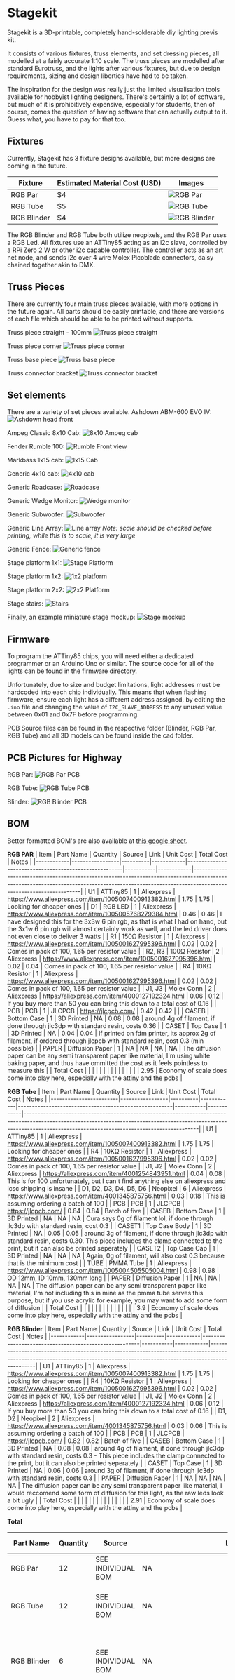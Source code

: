 # Stagekit

Stagekit is a 3D-printable, completely hand-solderable diy lighting previs kit. 

It consists of various fixtures, truss elements, and set dressing pieces, all modelled at a fairly accurate 1:10 scale. The truss pieces are modelled after standard Eurotruss, and the lights after various fixtures, but due to design requirements, sizing and design liberties have had to be taken. 

The inspiration for the design was really just the limited visualisation tools available for hobbyist lighting designers. There's certainly a lot of software, but much of it is prohibitively expensive, especially for students, then of course, comes the question of having software that can actually output to it. Guess what, you have to pay for that too. 

## Fixtures

Currently, Stagekit has 3 fixture designs available, but more designs are coming in the future.

| Fixture     | Estimated Material Cost (USD) | Images                               |
|-------------|-------------------------------| ------------------------------------ |
| RGB Par     | $4                            | ![RGB Par](/img/rgbpar-complete.png) |
| RGB Tube    | $5                            | ![RGB Tube](img/rgbtube-full.png)    |
| RGB Blinder | $4                            | ![RGB Blinder](img/blinder-full.png) |

The RGB Blinder and RGB Tube both utilize neopixels, and the RGB Par uses a RGB Led. All fixtures use an ATTiny85 acting as an i2c slave, controlled by a RPi Zero 2 W or other i2c capable controller. The controller acts as an art net node, and sends i2c over 4 wire Molex Picoblade connectors, daisy chained together akin to DMX.

## Truss Pieces

There are currently four main truss pieces available, with more options in the future again.
All parts should be easily printable, and there are versions of each file which should be able to be printed without supports. 

Truss piece straight - 100mm
![Truss piece straight](img/truss-1m-final.png)

Truss piece corner
![Truss piece corner](img/corner-truss-final.png)

Truss base piece
![Truss base piece](img/truss_base.png)

Truss connector bracket
![Truss connector bracket](img/truss-connector.png)

## Set elements

There are a variety of set pieces available.
Ashdown ABM-600 EVO IV:
![Ashdown head front](img/ashdown_front.png)

Ampeg Classic 8x10 Cab:
![8x10 Ampeg cab](img/8x10cab.png)

Fender Rumble 100:
![Rumble Front view](img/rumble-front.png)

Markbass 1x15 cab:
![1x15 Cab](img/1x15cab.png)

Generic 4x10 cab:
![4x10 cab](img/4x10cab.png)

Generic Roadcase:
![Roadcase](img/roadcase.png)

Generic Wedge Monitor:
![Wedge monitor](img/monitor-wedge.png)

Generic Subwoofer:
![Subwoofer](img/subwoofer.png)

Generic Line Array:
![Line array](img/line-array.png)
*Note: scale should be checked before printing, while this is to scale, it is very large*

Generic Fence:
![Generic fence](img/pipe_fence.png)

Stage platform 1x1:
![Stage Platform](img/stage-platform1x1-legs.png)

Stage platform 1x2:
![1x2 platform](img/stage-platform1x2.png)

Stage platform 2x2:
![2x2 Platform](img/stage-platform2x2.png)

Stage stairs:
![Stairs](img/stairs.png)

Finally, an example miniature stage mockup:
![Stage mockup](img/stage-mockup.png)

## Firmware

To program the ATTiny85 chips, you will need either a dedicated programmer or an Arduino Uno or similar. The source code for all of the lights can be found in the firmware directory.

Unfortunately, due to size and budget limitations, light addresses must be hardcoded into each chip individually. This means that when flashing firmware, ensure each light has a different address assigned, by editing the `.ino` file and changing the value of `I2C_SLAVE_ADDRESS` to any unused value between 0x01 and 0x7F before programming.

PCB Source files can be found in the respective folder (Blinder, RGB Par, RGB Tube) and all 3D models can be found inside the cad folder.

## PCB Pictures for Highway

RGB Par:
![RGB Par PCB](img/rgbparroutedv2.png)

RGB Tube:
![RGB Tube PCB](img/rgb-tube-pcb.png)

Blinder:
![RGB Blinder PCB](img/blinder-pcb.png)

## BOM

Better formatted BOM's are also available at [this google sheet](https://docs.google.com/spreadsheets/d/1baBuS65jXXmk7wej5hXxSFTJ-pqP7fWwTh28TKW3xLs).

**RGB PAR**
| Item       | Part Name       | Quantity | Source     | Link                                                  | Unit Cost | Total Cost | Notes                                                                                                                                                                                            |
|------------|-----------------|----------|------------|-------------------------------------------------------|-----------|------------|--------------------------------------------------------------------------------------------------------------------------------------------------------------------------------------------------|
| U1         | ATTiny85        | 1        | Aliexpress | https://www.aliexpress.com/item/1005007400913382.html | 1.75      | 1.75       | Looking for cheaper ones                                                                                                                                                                         |
| D1         | RGB LED         | 1        | Aliexpress | https://www.aliexpress.com/item/1005005768279384.html | 0.46      | 0.46       | I have designed this for the 3x3w 6 pin rgb, as that is what I had on hand, but the 3x1w 6 pin rgb will almost certainly work as well, and the led driver does not even close to deliver 3 watts |
| R1         | 150Ω Resistor   | 1        | Aliexpress | https://www.aliexpress.com/item/1005001627995396.html | 0.02      | 0.02       | Comes in pack of 100, 1.65 per resistor value                                                                                                                                                    |
| R2, R3     | 100Ω Resistor   | 2        | Aliexpress | https://www.aliexpress.com/item/1005001627995396.html | 0.02      | 0.04       | Comes in pack of 100, 1.65 per resistor value                                                                                                                                                    |
| R4         | 10KΩ Resistor   | 1        | Aliexpress | https://www.aliexpress.com/item/1005001627995396.html | 0.02      | 0.02       | Comes in pack of 100, 1.65 per resistor value                                                                                                                                                    |
| J1, J3     | Molex Conn      | 2        | Aliexpress | https://aliexpress.com/item/4000127192324.html        | 0.06      | 0.12       | If you buy more than 50 you can bring this down to a total cost of 0.16                                                                                                                          |
| PCB        | PCB             | 1        | JLCPCB     | https://jlcpcb.com/                                   | 0.42      | 0.42       |                                                                                                                                                                                                  |
| CASEB      | Bottom Case     | 1        | 3D Printed | NA                                                    | 0.08      | 0.08       | around 4g of filament, if done through jlc3dp with standard resin, costs 0.36                                                                                                                    |
| CASET      | Top Case        | 1        | 3D Printed | NA                                                    | 0.04      | 0.04       | If printed on fdm printer, its approx 2g of filament, if ordered through jlcpcb with standard resin, cost 0.3 (min possible)                                                                     |
| PAPER      | Diffusion Paper | 1        | NA         | NA                                                    | NA        | NA         | The diffusion paper can be any semi transparent paper like material, I'm using white baking paper, and thus have ommitted the cost as it feels pointless to measure this                         |
| Total Cost |                 |          |            |                                                       |           |            |                                                                                                                                                                                                  |
|            |                 |          |            |                                                       |           | 2.95       | Economy of scale does come into play here, especially with the attiny and the pcbs                                                                                                               |

**RGB Tube**
| Item                   | Part Name       | Quantity | Source     | Link                                                  | Unit Cost | Total Cost | Notes                                                                                                                                                                                                                    |
|------------------------|-----------------|----------|------------|-------------------------------------------------------|-----------|------------|--------------------------------------------------------------------------------------------------------------------------------------------------------------------------------------------------------------------------|
| U1                     | ATTiny85        | 1        | Aliexpress | https://www.aliexpress.com/item/1005007400913382.html | 1.75      | 1.75       | Looking for cheaper ones                                                                                                                                                                                                 |
| R4                     | 10KΩ Resistor   | 1        | Aliexpress | https://www.aliexpress.com/item/1005001627995396.html | 0.02      | 0.02       | Comes in pack of 100, 1.65 per resistor value                                                                                                                                                                            |
| J1, J2                 | Molex Conn      | 2        | Aliexpress | https://aliexpress.com/item/4001254843951.html        | 0.04      | 0.08       | This is for 100 unfortunately, but I can't find anything else on aliexpress and lcsc shipping is insane                                                                                                                  |
| D1, D2, D3, D4, D5, D6 | Neopixel        | 6        | Aliexpress | https://www.aliexpress.com/item/4001345875756.html    | 0.03      | 0.18       | This is assuming ordering a batch of 100                                                                                                                                                                                 |
| PCB                    | PCB             | 1        | JLCPCB     | https://jlcpcb.com/                                   | 0.84      | 0.84       | Batch of five                                                                                                                                                                                                            |
| CASEB                  | Bottom Case     | 1        | 3D Printed | NA                                                    | NA        | NA         | Cura says 0g of filament lol, if done through jlc3dp with standard resin, cost 0.3                                                                                                                                       |
| CASET1                 | Top Case Body   | 1        | 3D Printed | NA                                                    | 0.05      | 0.05       | around 3g of filament, if done through jlc3dp with standard resin, costs 0.30. This piece includes the clamp connected to the print, but it can also be printed seperately                                               |
| CASET2                 | Top Case Cap    | 1        | 3D Printed | NA                                                    | NA        | NA         | Again, 0g of filament, will also cost 0.3 because that is the minimum cost                                                                                                                                               |
| TUBE                   | PMMA Tube       | 1        | Aliexpress | https://www.aliexpress.com/item/1005004505505004.html | 0.98      | 0.98       | OD 12mm, ID 10mm, 130mm long                                                                                                                                                                                             |
| PAPER                  | Diffusion Paper | 1        | NA         | NA                                                    | NA        | NA         | The diffusion paper can be any semi transparent paper like material, I'm not including this in mine as the pmma tube serves this purpose, but if you use acrylic for example, you may want to add some form of diffusion |
| Total Cost             |                 |          |            |                                                       |           |            |                                                                                                                                                                                                                          |
|                        |                 |          |            |                                                       |           | 3.9        | Economy of scale does come into play here, especially with the attiny and the pcbs                                                                                                                                       |

**RGB Blinder**
| Item       | Part Name       | Quantity | Source     | Link                                                  | Unit Cost | Total Cost | Notes                                                                                                                                                                      |
|------------|-----------------|----------|------------|-------------------------------------------------------|-----------|------------|----------------------------------------------------------------------------------------------------------------------------------------------------------------------------|
| U1         | ATTiny85        | 1        | Aliexpress | https://www.aliexpress.com/item/1005007400913382.html | 1.75      | 1.75       | Looking for cheaper ones                                                                                                                                                   |
| R4         | 10KΩ Resistor   | 1        | Aliexpress | https://www.aliexpress.com/item/1005001627995396.html | 0.02      | 0.02       | Comes in pack of 100, 1.65 per resistor value                                                                                                                              |
| J1, J2     | Molex Conn      | 2        | Aliexpress | https://aliexpress.com/item/4000127192324.html        | 0.06      | 0.12       | If you buy more than 50 you can bring this down to a total cost of 0.16                                                                                                    |
| D1, D2     | Neopixel        | 2        | Aliexpress | https://www.aliexpress.com/item/4001345875756.html    | 0.03      | 0.06       | This is assuming ordering a batch of 100                                                                                                                                   |
| PCB        | PCB             | 1        | JLCPCB     | https://jlcpcb.com/                                   | 0.82      | 0.82       | Batch of five                                                                                                                                                              |
| CASEB      | Bottom Case     | 1        | 3D Printed | NA                                                    | 0.08      | 0.08       | around 4g of filament, if done through jlc3dp with standard resin, costs 0.3 - This piece includes the clamp connected to the print, but it can also be printed seperately |
| CASET      | Top Case        | 1        | 3D Printed | NA                                                    | 0.06      | 0.06       | around 3g of filament, if done through jlc3dp with standard resin, costs 0.3                                                                                               |
| PAPER      | Diffusion Paper | 1        | NA         | NA                                                    | NA        | NA         | The diffusion paper can be any semi transparent paper like material, I would reccomend some form of diffusion for this light, as the raw leds look a bit ugly              |
| Total Cost |                 |          |            |                                                       |           |            |                                                                                                                                                                            |
|            |                 |          |            |                                                       |           | 2.91       | Economy of scale does come into play here, especially with the attiny and the pcbs                                                                                         |

**Total**

| Part Name           | Quantity | Source             | Link                                              | Unit Cost | Total Cost | Notes                                                                                                                                                         |
|---------------------|----------|--------------------|---------------------------------------------------|-----------|------------|---------------------------------------------------------------------------------------------------------------------------------------------------------------|
| RGB Par             | 12       | SEE INDIVIDUAL BOM | NA                                                | 2.95      | 35.4       | Looking for cheaper ones                                                                                                                                      |
| RGB Tube            | 12       | SEE INDIVIDUAL BOM | NA                                                | 3.9       | 46.8       | Comes in pack of 100, 1.65 per resistor value                                                                                                                 |
| RGB Blinder         | 6        | SEE INDIVIDUAL BOM | NA                                                | 2.91      | 17.46      | If you buy more than 50 you can bring this down to a total cost of 0.16                                                                                       |
| Cables              | 20       | Aliexpress         | https://aliexpress.com/item/1005007774081283.html | 0.184     | 3.68       | The diffusion paper can be any semi transparent paper like material, I would reccomend some form of diffusion for this light, as the raw leds look a bit ugly |
| ATTiny Programmer   | 1        | Aliexpress         | https://aliexpress.com/item/1005005704723470.html | 1.43      | 1.43       |                                                                                                                                                               |
| 3D Printer filament | 1        | Aliexpress         | https://aliexpress.com/item/1005006861804231.html | 26.33     | 26.33      | I am printing >1kg of material. This includes: 16 Truss Straight (800g) + 4 Truss Corner (172g) + Various other elements                                      |
| Total Cost          |          |                    |                                                   |           |            |                                                                                                                                                               |
|                     |          |                    |                                                   |           | 131.1      | Excl shipping                                                                                                                                                 |
|                     |          |                    |                                                   |           | 119.57     | Incl. Shipping - Aliexpress (93.72) - JLCPCB (25.85)                                                                                                          |